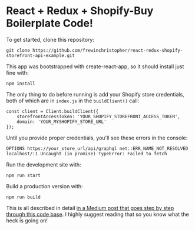 # React + Redux + Shopify-Buy Boilerplate Code!

To get started, clone this repository:

`git clone https://github.com/frewinchristopher/react-redux-shopify-storefront-api-example.git`

This app was bootstrapped with create-react-app, so it should install just fine with:

`npm install`

The only thing to do before running is add your Shopify store credentials, both of which are in `index.js` in the `buildClient()` call:

```
const client = Client.buildClient({
    storefrontAccessToken: 'YOUR_SHOPIFY_STOREFRONT_ACCESS_TOKEN',
    domain: 'YOUR_MYSHOPIFY_STORE_URL'
});
```

Until you provide proper credentials, you'll see these errors in the console:
```
OPTIONS https://your_store_url/api/graphql net::ERR_NAME_NOT_RESOLVED
localhost/:1 Uncaught (in promise) TypeError: Failed to fetch
```

Run the development site with:

`npm run start`

Build a production version with:

`npm run build`

This is all described in detail [in a Medium post that goes step by step through this code base](https://github.com/frewinchristopher/react-redux-shopify-storefront-api-example). I highly suggest reading that so you know what the heck is going on!